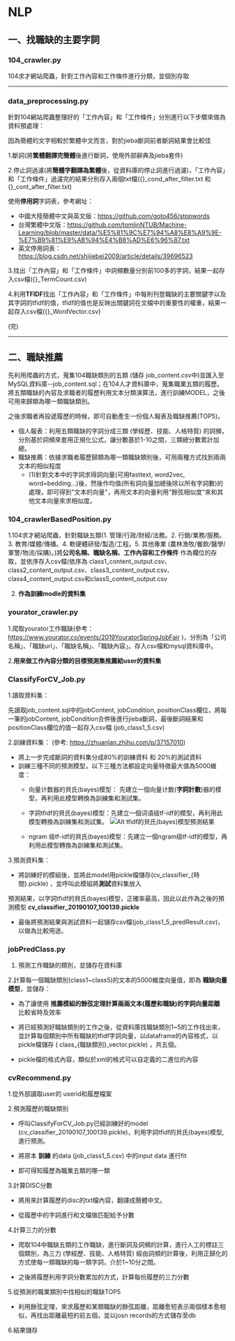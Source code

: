 # NLP


## 一、找職缺的主要字詞

### 104_crawler.py 

104求才網站爬蟲，針對工作內容和工作條件進行分類，並個別存取

----------------------------------------------------------------------------

### data_preprocessing.py

針對104網站爬蟲整理好的「工作內容」和「工作條件」分別進行以下步驟來做為資料預處理：

因為簡體的文字相較於繁體中文而言，對於jieba斷詞前者斷詞結果會比較佳

1.斷詞(將**繁體翻譯完簡體**後進行斷詞，使用外部辭典及jieba套件)

2.停止詞過濾(將**簡體字翻譯為繁體**後，從資料庫的停止詞進行過濾)，「工作內容」和「工作條件」過濾完的結果分別存入兩個txt檔({}_cond_after_filter.txt 和{}_cont_after_filter.txt)

使用**停用詞**字詞表，參考網址：
+ 中國大陸簡體中文與英文版：https://github.com/goto456/stopwords
+ 台灣繁體中文版：https://github.com/tomlinNTUB/Machine-Learning/blob/master/data/%E5%81%9C%E7%94%A8%E8%A9%9E-%E7%B9%81%E9%AB%94%E4%B8%AD%E6%96%87.txt
+ 英文停用詞表：https://blog.csdn.net/shijiebei2009/article/details/39696523

3.找出「工作內容」和「工作條件」中詞頻數量分別前100多的字詞，結果一起存入csv檔({}_TermCount.csv)

4.利用**TFIDF**找出「工作內容」和「工作條件」中每則刊登職缺的主要關鍵字以及其字詞的tfidf的值，tfidf的值也是反映出關鍵詞在文檔中的重要性的權重，結果一起存入csv檔({}_WordVector.csv)

(完)

--------------------------------------------------------------------------------------------------------------------------


## 二、職缺推薦

先利用爬蟲的方式，蒐集104職缺類別的五類 (儲存 job_content.csv中)並匯入至MySQL資料庫--job_content.sql；在104人才資料庫中，蒐集職業五類的履歷。將五類職缺的內容及求職者的履歷利用文本分類演算法，進行訓練MODEL，之後可用來歸類為哪一類職缺類別。

之後求職者再投遞履歷的時候，即可自動產生一份個人報表及職缺推薦(TOP5)。

+ 個人報表：利用五類職缺的字詞分成三類 (學經歷、技能、人格特質) 的詞頻，分別基於詞頻來套用正規化公式，讓分數基於1-10之間，三類總分數累計加總。
+ 職缺推薦：依據求職者履歷歸類為哪一類職缺類別後，可用兩種方式找到兩兩文本的相似程度
  + (1)針對文本中的字詞求得詞向量(可用fasttext, word2vec, word=bedding...)後，然後作均值(所有詞向量加總後除以所有字詞數)的處理，即可得到"文本的向量"，再用文本的向量利用"餘弦相似度"來和其他文本向量來求相似度。


### 104_crawlerBasedPosition.py

1.104求才網站爬蟲，針對職缺五類(1.	管理/行政/財經/法務。2.	行銷/業務/服務。3.	教育/媒體/傳播。4.	軟硬體研發/製造/工程。5.	其他專業 (農林漁牧/餐飲/醫學/軍警/物流/採購)。)將**公司名稱、職缺名稱、工作內容和工作條件** 作為欄位的存取，並依序存入csv檔(依序為 class1_content_output.csv、class2_content_output.csv、class3_content_output.csv、class4_content_output.csv和class5_content_output.csv

2. **作為訓練modle的資料集** 


### yourator_crawler.py

1.爬取yourator工作職缺(參考： https://www.yourator.co/events/2019YouratorSpringJobFair )，分別為「公司名稱」、「職缺url」、「職缺名稱」、「職缺內容」。存入csv檔和mysql資料庫中。

2.**用來做工作內容分類的目標預測集推薦給user的資料集**


### ClassifyForCV_Job.py 

1.讀取資料集：

先讀取job_content.sql中的jobContent, jobCondition, positionClass欄位，將每一筆的jobContent, jobCondition合併後進行jieba斷詞，最後斷詞結果和positionClass欄位的值一起存入csv檔 (job_class1_5.csv)
 
2.訓練資料集： (參考: https://zhuanlan.zhihu.com/p/37157010)

+ 將上一步完成斷詞的資料集分成80%的訓練資料 和 20%的測試資料
+ 訓練三種不同的預測模型，以下三種方法都設定向量特徵最大值為5000維度：
  + 向量计数器的貝氏(bayes)模型： 先建立一個向量计数(**字詞計數**)器的模型，再利用此模型轉換為訓練集和測試集。
  + 字詞tfidf的貝氏(bayes)模型：先建立一個词语级tf-idf的模型，再利用此模型轉換為訓練集和測試集。
  ![Alt tfidf的貝氏(bayes)模型預測結果](http://35.160.71.183/eduai_jobot/module/NLP/result_pic/tfidf_nb_pred.png)
  
  + ngram 级tf-idf的貝氏(bayes)模型：先建立一個ngram级tf-idf的模型，再利用此模型轉換為訓練集和測試集。

3.預測資料集：

+ 將訓練好的模組後，並將此model用pickle檔儲存(cv_classifier_{時間}.pickle) ，並呼叫此模組將**測試**資料集放入

預測結果，以字詞tfidf的貝氏(bayes)模型，正確率最高，因此以此作為之後的預測模型 **cv_classifier_20190107_100139.pickle**

+ 最後將預測結果與測試資料一起儲存csv檔(job_class1_5_predResult.csv)，以做為比較用途。



### jobPredClass.py

1. 預測工作職缺的類別，並儲存在資料庫


2.計算每一個職缺類別(class1~class5)的文本的5000維度向量值，即為 **職缺向量模型**，並儲存：

+ 為了讓使用 **推薦模組的餘弦定理計算兩兩文本(履歷和職缺)的字詞向量距離** 比較省時及效率

+ 將已經預測好職缺類別的工作之後，從資料庫找職缺類別1~5的工作找出來，並計算每個類別中所有職缺的tfidf字詞向量，以dataframe的內容格式，以pickle檔儲存 ( class_{職缺類別}_vector.pickle) ，共五個。

+ pickle檔的格式內容，類似於xml的格式可以自定義的二進位的內容

### cvRecommend.py

1.從外部讀取user的 userid和履歷檔案

2.預測履歷的職缺類別
 
+ 呼叫ClassifyForCV_Job.py已經訓練好的model (cv_classifier_20190107_100139.pickle)，利用字詞tfidf的貝氏(bayes)模型,進行預測。

+ 將原本 **訓練** 的data (job_class1_5.csv) 中的input data 進行fit
 
+ 即可得知履歷為職業五類的哪一類

3.計算DISC分數

+ 將用來計算履歷的disc的txt檔內容，翻譯成簡體中文。

+ 從履歷中的字詞進行和文檔做匹配給予分數


4.計算三力的分數

+ 爬取104中職缺五類的工作職缺，進行斷詞及詞頻的計算，進行人工的標註三個類別，為三力 (學經歷、技能、人格特質) 經由詞頻的計算後，利用正歸化的方式使每一類職缺的每一類字詞，介於1~10分之間。

+ 之後將履歷利用字詞分數累加的方式，計算每份履歷的三力分數

5.從預測的職業類別中找相似的職缺TOP5

+ 利用餘弦定理，來求履歷和某類職缺的餘弦距離，距離愈短表示兩個樣本愈相似，再找出距離最短的前五個，並以josn records的方式儲存至db

6.結果儲存

